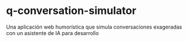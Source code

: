 # q-conversation-simulator
Una aplicación web humorística que simula conversaciones exageradas con un asistente de IA para desarrollo
